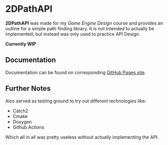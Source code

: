 # 2DPathAPI
**2DPathAPI** was made for my *Game Engine Design* course and provides an outline for a simple path finding library. It is not intended to actually be implemented, but instead was only used to practice API Design.

**Currently WIP**

## Documentation
Documentation can be found on corresponding [GitHub Pages site](https://amonshokhinahmed.github.io/2DPathAPI/). 

## Further Notes
Also served as testing ground to try out different technologies like:
- Catch2 
- Cmake
- Doxygen
- Github Actions

Which all in all was pretty useless without actually implementing the API.
